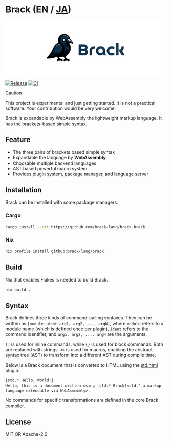 # Brack (EN / [JA](./README_JA.md))

![](./brack-header.png)

[![Release](https://img.shields.io/github/v/release/brack-lang/brack.svg)](https://github.com/user/repository)
[![CI](https://github.com/brack-lang/brack/actions/workflows/ci.yml/badge.svg)](https://github.com/brack-lang/brack/actions/workflows/ci.yml)


> [!CAUTION]
> This project is experimental and just getting started. It is not a practical software. Your contribution would be very welcome!

Brack is expandable by WebAssembly the lightweight markup language.
It has the brackets-based simple syntax.

## Feature
- The three pairs of brackets based simple syntax
- Expandable the language by **WebAssembly**
- Choosable multiple backend languages
- AST based powerful macro system
- Provides plugin system, package manager, and language server

## Installation
Brack can be installed with some package managers.

### Cargo
```sh
cargo install --git https://github.com/brack-lang/brack brack
```

### Nix
```sh
nix profile install github:brack-lang/brack
```

## Build
Nix that enables Flakes is needed to build Brack.

```sh
nix build .
```

## Syntax
Brack defines three kinds of command-calling syntaxes.
They can be written as `[module.ident arg1, arg2, ..., argN]`, where `module` refers to a module name (which is defined once per plugin), `ident` refers to the command identifier, and `arg1, arg2, ..., argN` are the arguments.

`[]` is used for inline commands, while `{}` is used for block commands. Both are replaced with strings.
`<>` is used for macros, enabling the abstract syntax tree (AST) to transform into a different AST during compile time.

Below is a Brack document that is converted to HTML using the [std.html](https://github.com/brack-lang/std.html) plugin:

```brack
{std.* Hello, World!}
Hello, this is a document written using [std.* Brack]<std.^ a markup language extendable via WebAssembly>.
```

No commands for specific transformations are defined in the core Brack compiler.

## License
MIT OR Apache-2.0

